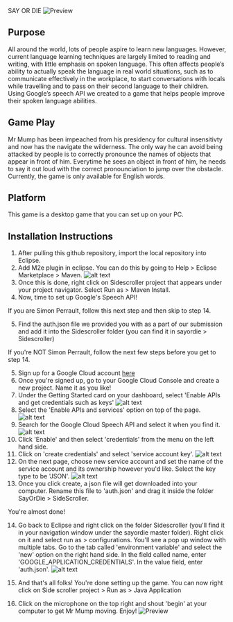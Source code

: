 SAY OR DIE 
![Preview](https://github.com/payallal/sayordie/blob/master/ReadMeAssets/success.gif)




Purpose 
------------------------
All around the world, lots of people aspire to learn new languages. However, current language learning techniques are largely limited to reading and writing, with little emphasis on spoken language. This often affects people’s ability to actually speak the language in real world situations, such as to communicate effectively in the workplace, to start conversations with locals while travelling and to pass on their second language to their children. Using Google’s speech API we created to a game that helps people improve their spoken language abilities. 

Game Play
------------------------
Mr Mump has been impeached from his presidency for cultural insensitivty and now has the navigate the wilderness. The only way he can avoid being attacked by people is to correctly pronounce the names of objects that appear in front of him. Everytime he sees an object in front of him, he needs to say it out loud with the correct pronounciation to jump over the obstacle. Currently, the game is only available for English words. 

Platform
------------------------
This game is a desktop game that you can set up on your PC. 

Installation Instructions
------------------------
1. After pulling this github repository, import the local repository into Eclipse. 
2. Add M2e plugin in eclipse. You can do this by going to Help > Eclipse Marketplace > Maven. 
![alt text](https://github.com/payallal/sayordie/blob/master/ReadMeAssets/Step3.png)
3. Once this is done, right click on Sidescroller project that appears under your project navigator. Select Run as > Maven Install.
4. Now, time to set up Google's Speech API! 

If you are Simon Perrault, follow this next step and then skip to step 14.

5. Find the auth.json file we provided you with as a part of our submission and add it into the Sidescroller folder (you can find it in sayordie > Sidescroller)

If you're NOT Simon Perrault, follow the next few steps before you get to step 14. 

5. Sign up for a Google Cloud account [here](https://cloud.google.com/)
6. Once you're signed up, go to your Google Cloud Console and create a new project. Name it as you like! 
7. Under the Getting Started card on your dashboard, select 'Enable APIs and get credentials such as keys'
![alt text](https://github.com/payallal/sayordie/blob/master/ReadMeAssets/Step7.png)
8. Select the 'Enable APIs and services' option on top of the page. 
![alt text](https://github.com/payallal/sayordie/blob/master/ReadMeAssets/Step8.png)
9. Search for the Google Cloud Speech API and select it when you find it. 
![alt text](https://github.com/payallal/sayordie/blob/master/ReadMeAssets/Step9.png)
10. Click 'Enable' and then select 'credentials' from the menu on the left hand side. 
11. Click on 'create credentials' and select 'service account key'.
![alt text](https://github.com/payallal/sayordie/blob/master/ReadMeAssets/Step11.png)
12. On the next page, choose new service account and set the name of the service account and its ownership however you'd like. Select the key type to be 'JSON'.
![alt text](https://github.com/payallal/sayordie/blob/master/ReadMeAssets/Step12.png)
13. Once you click create, a json file will get downloaded into your computer. Rename this file to 'auth.json' and drag it inside the folder SayOrDie > SideScroller.

You're almost done! 

14. Go back to Eclipse and right click on the folder Sidescroller (you'll find it in your navigation window under the sayordie master folder). Right click on it and select run as > configurations. You'll see a pop up window with multiple tabs. Go to the tab called 'environment variable' and select the 'new' option on the right hand side. In the field called name, enter 'GOOGLE_APPLICATION_CREDENTIALS'. In the value field, enter 'auth.json'. 
![alt text](https://github.com/payallal/sayordie/blob/master/ReadMeAssets/Step14.png)

15. And that's all folks! You're done setting up the game. You can now right click on Side scroller project > Run as > Java Application 

16. Click on the microphone on the top right and shout 'begin' at your computer to get Mr Mump moving. Enjoy!
![Preview](https://github.com/payallal/sayordie/blob/master/ReadMeAssets/fail.gif)


